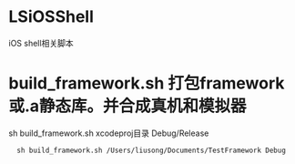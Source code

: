 # LSiOSShell
iOS shell相关脚本
# build_framework.sh 打包framework或.a静态库。并合成真机和模拟器
sh build_framework.sh xcodeproj目录 Debug/Release
```
  sh build_framework.sh /Users/liusong/Documents/TestFramework Debug
```

